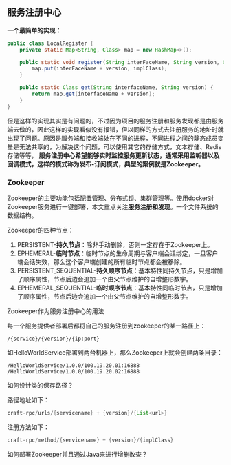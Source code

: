 ## 服务注册中心



**一个最简单的实现：**

```java
public class LocalRegister {
    private static Map<String, Class> map = new HashMap<>();

    public static void register(String interFaceName, String version, Class implClass) {
        map.put(interFaceName + version, implClass);
    }

    public static Class get(String interfaceName, String version) {
        return map.get(interfaceName + version);
    }
}

```

但是这样的实现其实是有问题的，不过因为项目的服务注册和服务发现都是由服务端去做的，因此这样的实现看似没有报错，但以同样的方式去注册服务的地址时就出现了问题。原因是服务端和接收端处在不同的进程，不同进程之间的静态成员变量是无法共享的，为解决这个问题，可以使用其它的存储方式，文本存储、Redis存储等等， **服务注册中心希望能够实时监控服务更新状态，通常采用监听器以及回调模式，这样的模式称为发布-订阅模式，典型的案例就是Zookeeper。**

### Zookeeper

Zookeeper的主要功能包括配置管理、分布式锁、集群管理等。使用docker对Zookeeper服务进行一键部署，本文重点关注**服务注册和发现**。一个文件系统的数据结构。

Zookeeper的四种节点：

1. PERSISTENT-**持久节点**：除非手动删除，否则一定存在于Zookeeper上。
2. EPHEMERAL-**临时节点**：临时节点的生命周期与客户端会话绑定，一旦客户端会话失效，那么这个客户端创建的所有临时节点都会被移除。
3. PERSISTENT_SEQUENTIAL-**持久顺序节点**：基本特性同持久节点，只是增加了顺序属性，节点后边会追加一个由父节点维护的自增整形数字。
4. EPHEMERAL_SEQUENTIAL-**临时顺序节点**：基本特性同临时节点，只是增加了顺序属性，节点后边会追加一个由父节点维护的自增整形数字。

Zookeeper作为服务注册中心的用法

每一个服务提供者部署后都将自己的服务注册到zookeeper的某一路径上：

`/{service}/{version}/{ip:port}`

如HelloWorldService部署到两台机器上，那么Zookeeper上就会创建两条目录：

```
/HelloWorldService/1.0.0/100.19.20.01:16888
/HelloWorldService/1.0.0/100.19.20.02:16888
```

如何设计类的保存路径？

路径地址如下：

```java
craft-rpc/urls/{servicename} + {version}/{List<url>}
```

注册方法如下：

```java
craft-rpc/method/{servicename} + {version}/{implClass}
```

如何部署Zookeeper并且通过Java来进行增删改查？